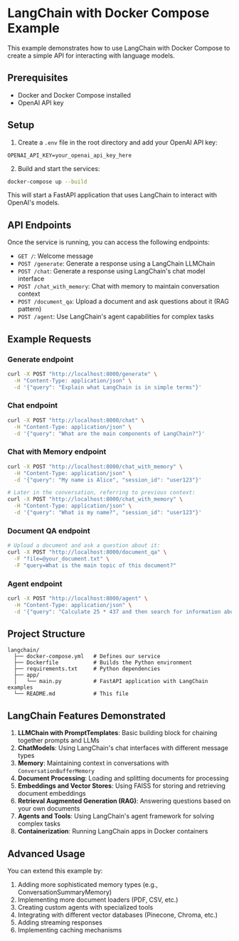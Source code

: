 # LangChain with Docker Compose Example

This example demonstrates how to use LangChain with Docker Compose to create a simple API for interacting with language models.

## Prerequisites

- Docker and Docker Compose installed
- OpenAI API key

## Setup

1. Create a `.env` file in the root directory and add your OpenAI API key:

```
OPENAI_API_KEY=your_openai_api_key_here
```

2. Build and start the services:

```bash
docker-compose up --build
```

This will start a FastAPI application that uses LangChain to interact with OpenAI's models.

## API Endpoints

Once the service is running, you can access the following endpoints:

- `GET /`: Welcome message
- `POST /generate`: Generate a response using a LangChain LLMChain
- `POST /chat`: Generate a response using LangChain's chat model interface
- `POST /chat_with_memory`: Chat with memory to maintain conversation context
- `POST /document_qa`: Upload a document and ask questions about it (RAG pattern)
- `POST /agent`: Use LangChain's agent capabilities for complex tasks

## Example Requests

### Generate endpoint

```bash
curl -X POST "http://localhost:8000/generate" \
  -H "Content-Type: application/json" \
  -d '{"query": "Explain what LangChain is in simple terms"}'
```

### Chat endpoint

```bash
curl -X POST "http://localhost:8000/chat" \
  -H "Content-Type: application/json" \
  -d '{"query": "What are the main components of LangChain?"}'
```

### Chat with Memory endpoint

```bash
curl -X POST "http://localhost:8000/chat_with_memory" \
  -H "Content-Type: application/json" \
  -d '{"query": "My name is Alice", "session_id": "user123"}'

# Later in the conversation, referring to previous context:
curl -X POST "http://localhost:8000/chat_with_memory" \
  -H "Content-Type: application/json" \
  -d '{"query": "What is my name?", "session_id": "user123"}'
```

### Document QA endpoint

```bash
# Upload a document and ask a question about it:
curl -X POST "http://localhost:8000/document_qa" \
  -F "file=@your_document.txt" \
  -F "query=What is the main topic of this document?"
```

### Agent endpoint

```bash
curl -X POST "http://localhost:8000/agent" \
  -H "Content-Type: application/json" \
  -d '{"query": "Calculate 25 * 437 and then search for information about the result"}'
```

## Project Structure

```
langchain/
  ├── docker-compose.yml   # Defines our service
  ├── Dockerfile           # Builds the Python environment
  ├── requirements.txt     # Python dependencies
  ├── app/
  │   └── main.py          # FastAPI application with LangChain examples
  └── README.md            # This file
```

## LangChain Features Demonstrated

1. **LLMChain with PromptTemplates**: Basic building block for chaining together prompts and LLMs
2. **ChatModels**: Using LangChain's chat interfaces with different message types
3. **Memory**: Maintaining context in conversations with `ConversationBufferMemory`
4. **Document Processing**: Loading and splitting documents for processing
5. **Embeddings and Vector Stores**: Using FAISS for storing and retrieving document embeddings
6. **Retrieval Augmented Generation (RAG)**: Answering questions based on your own documents
7. **Agents and Tools**: Using LangChain's agent framework for solving complex tasks
8. **Containerization**: Running LangChain apps in Docker containers

## Advanced Usage

You can extend this example by:

1. Adding more sophisticated memory types (e.g., ConversationSummaryMemory)
2. Implementing more document loaders (PDF, CSV, etc.)
3. Creating custom agents with specialized tools
4. Integrating with different vector databases (Pinecone, Chroma, etc.)
5. Adding streaming responses
6. Implementing caching mechanisms 